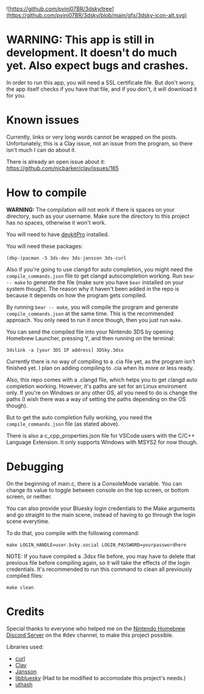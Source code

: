 ![https://github.com/pvini07BR/3dsky/tree](https://github.com/pvini07BR/3dsky/blob/main/gfx/3dsky-icon-alt.svg)

# WARNING: This app is still in development. It doesn't do much yet. Also expect bugs and crashes.

In order to run this app, you will need a SSL certificate file. But don't worry, the app itself checks if you have that file, and if you don't, it will download it for you.

# Known issues

Currently, links or very long words cannot be wrapped on the posts. Unfortunately, this is a Clay issue, not an issue from the program, so there isn't much I can do about it.

There is already an open issue about it: https://github.com/nicbarker/clay/issues/165

# How to compile

**WARNING:** The compilation will not work if there is spaces on your directory, such as your username. Make sure the directory to this project has no spaces, otherwise it won't work.

You will need to have [devkitPro](https://devkitpro.org/wiki/Getting_Started) installed.

You will need these packages:

```
(dkp-)pacman -S 3ds-dev 3ds-jansson 3ds-curl
```

Also if you're going to use clangd for auto completion, you might need the ``compile_commands.json`` file
to get clangd autocompletion working. Run ``bear -- make`` to generate the file (make sure you have ``bear``
installed on your system though). The reason why it haven't been added in the repo is because it depends on
how the program gets compiled.

By running ``bear -- make``, you will compile the program and generate ``compile_commands.json`` at the same time.
This is the recommended approach. You only need to run it once though, then you just run ``make``.

You can send the compiled file into your Nintendo 3DS by opening Homebrew Launcher, pressing Y,
and then running on the terminal:
```
3dslink -a [your 3DS IP address] 3DSky.3dsx
```

Currently there is no way of compiling to a .cia file yet, as the program isn't finished yet.
I plan on adding compiling to .cia when its more or less ready.

Also, this repo comes with a .clangd file, which helps you to get clangd auto completion working.
However, it's paths are set for an Linux enviroment only. If you're on Windows or any other OS,
all you need to do is change the paths (I wish there was a way of setting the paths depending on the OS though).

But to get the auto completion fully working, you need the ``compile_commands.json`` file (as stated above).

There is also a c_cpp_properties.json file for VSCode users with the C/C++ Language Extension.
It only supports Windows with MSYS2 for now though.

# Debugging

On the beginning of main.c, there is a ConsoleMode variable. You can change its value to toggle between
console on the top screen, or bottom screen, or neither.

You can also provide your Bluesky login credentials to the Make arguments and go straight to the main scene,
instead of having to go through the login scene everytime.

To do that, you compile with the following command:
```
make LOGIN_HANDLE=user.bsky.social LOGIN_PASSWORD=yourpasswordhere
```

NOTE: If you have compiled a .3dsx file before, you may have to delete that previous file before compiling again,
so it will take the effects of the login credentials. It's recommended to run this command to clean all previously
compiled files:

```
make clean
```

# Credits

Special thanks to everyone who helped me on the [Nintendo Homebrew Discord Server](https://github.com/nh-server)
on the #dev channel, to make this project possible.

Libraries used:
- [curl](https://github.com/curl/curl)
- [Clay](https://github.com/nicbarker/clay)
- [Jansson](https://github.com/akheron/jansson)
- [libbluesky](https://github.com/briandowns/libbluesky) (Had to be modified to accomodate this project's needs.)
- [uthash](https://github.com/troydhanson/uthash)
